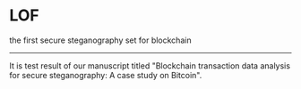 # LOF
the first secure steganography set for blockchain 

----------------------
It is test result of our manuscript titled "Blockchain transaction data analysis for secure steganography: A case study on Bitcoin".
